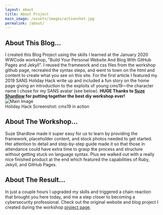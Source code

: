 ```yaml
---
layout: about
title: About Project
main_image: /assets/images/actionshot.jpg
permalink: /about/
---
```


<h2>About This Blog...</h2>

<p>I created this Blog Project using the skills I learned at the January 2020 WWCode workshop, "Build Your Personal Website And Blog With GitHub Pages and Jekyll". I reused the framework and css files from the workshop github page, recreated the syntax steps, and went to town on the html and content to create what you see on this site. For the first article I featured my 2019 SANS Holiday Hack write up and included a fun story on the home page giving an introduction to the exploits of young cms19&mdash;the character name I chose for my SANS avatar (see below). <strong>HUGE Thanks to <a href="https://suze.dev" target="blank">Suze Shardlow</a> for putting together the best diy workshop ever!</strong><br><span class="image"><img src="{{site.baseurl}}{{page.main_image}} " class="image fit" alt="Main Image" /></span><br>Holiday Hack Screenshot: cms19 in action</p>

<h2>About The Workshop...</h2>

<p> Suze Shardlow made it super easy for us to learn by providing the framework, placeholder content, and stock photos needed to get started. Her attention to detail and step-by-step guide made it so that those in attendance could have extra time to grasp the process and structure without getting stuck on language syntax. Plus we walked out with a really nice finished product at the end which featured the capabilities of Ruby, Jekyll, and GitHub Pages.</p>

<h2>About The Result...</h2>
<p>In just a couple hours I upgraded my skills and triggered a chain reaction that brought you here today, and me a step closer to becoming a cybersecurity professional. Check out the original website and blog project I created during the workshop <a href="https://codingmd.github.io/github-pages-workshop/" target="blank">project page</a>.</p>   


